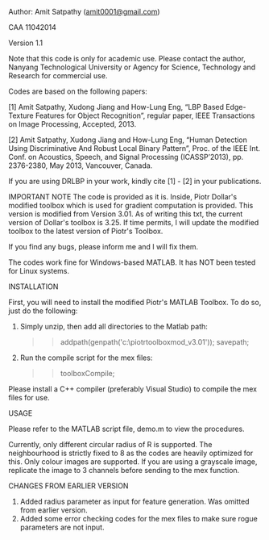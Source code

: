 Author: Amit Satpathy (amit0001@gmail.com)

CAA 11042014

Version 1.1

Note that this code is only for academic use. Please contact the author, Nanyang
Technological University or Agency for Science, Technology and Research for commercial 
use.

Codes are based on the following papers:

[1] Amit Satpathy, Xudong Jiang and How-Lung Eng, “LBP Based Edge-Texture Features for 
Object Recognition”, regular paper, IEEE Transactions on Image Processing, Accepted, 2013.

[2] Amit Satpathy, Xudong Jiang and How-Lung Eng, “Human Detection Using Discriminative 
And Robust Local Binary Pattern”, Proc. of the IEEE Int. Conf. on Acoustics, Speech, and 
Signal Processing (ICASSP’2013), pp. 2376-2380, May 2013, Vancouver, Canada.

If you are using DRLBP in your work, kindly cite [1] - [2] in your publications.

IMPORTANT NOTE
The code is provided as it is. Inside, Piotr Dollar's modified toolbox which is used for 
gradient computation is provided. This version is modified from Version 3.01. As 
of writing this txt, the current version of Dollar's toolbox is 3.25. If time permits, I
will update the modified toolbox to the latest version of Piotr's Toolbox.

If you find any bugs, please inform me and I will fix them.

The codes work fine for Windows-based MATLAB. It has NOT been tested for Linux systems.

INSTALLATION

First, you will need to install the modified Piotr's MATLAB Toolbox. To do so, just do the 
following:

1)	Simply unzip, then add all directories to the Matlab path: 
	>> addpath(genpath('c:\piotrtoolboxmod_v3.01')); savepath;

2)	Run the compile script for the mex files: 
	>> toolboxCompile; 
  
Please install a C++ compiler (preferably Visual Studio) to compile the mex files for 
use.
 
USAGE
 
Please refer to the MATLAB script file, demo.m to view the procedures.

Currently, only different circular radius of R is supported. The neighbourhood is strictly
fixed to 8 as the codes are heavily optimized for this. Only colour images are supported. If
you are using a grayscale image, replicate the image to 3 channels before sending to the mex 
function.

CHANGES FROM EARLIER VERSION
1) Added radius parameter as input for feature generation. Was omitted from earlier version.
2) Added some error checking codes for the mex files to make sure rogue parameters are not input.
